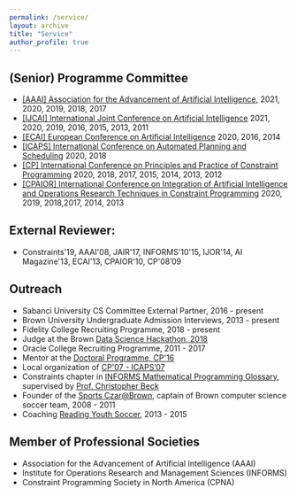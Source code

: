 ```yaml
---
permalink: /service/
layout: archive
title: "Service"
author_profile: true
---
```


## (Senior) Programme Committee

- [[AAAI] Association for the Advancement of Artificial Intelligence](https://www.aaai.org/), 2021, 2020, 2019, 2018, 2017
- [[IJCAI] International Joint Conference on Artificial Intelligence](http://ijcai.org/) 2021, 2020, 2019, 2016, 2015, 2013, 2011
- [[ECAI] European Conference on Artificial Intelligence](http://www.ecai2014.org/) 2020, 2016, 2014
- [[ICAPS] International Conference on Automated Planning and Scheduling](http://icaps18.icaps-conference.org/coplas/) 2020, 2018
- [[CP] International Conference on Principles and Practice of Constraint Programming](http://cp2013.a4cp.org/) 2020, 2018, 2017, 2015, 2014, 2013, 2012
- [[CPAIOR] International Conference on Integration of Artificial Intelligence and Operations Research Techniques in Constraint Programming](http://4c.ucc.ie/cpaior2014//) 2020, 2019, 2018,2017, 2014, 2013

## External Reviewer: 

- Constraints'19, AAAI'08, JAIR'17, INFORMS'10'15, IJOR'14, AI Magazine'13, ECAI'13, CPAIOR'10, CP'08’09 

## Outreach

- Sabanci University CS Committee External Partner, 2016 - present
- Brown University Undergraduate Admission Interviews, 2013 - present
- Fidelity College Recruiting Programme, 2018 - present
- Judge at the Brown [Data Science Hackathon, 2018](https://browndatathon.devpost.com/) 
- Oracle College Recruiting Programme, 2011 - 2017
- Mentor at the [Doctoral Programme, CP'16](http://cp2016.a4cp.org/dates/doctoral.html)
- Local organization of [CP'07 - ICAPS’07](https://archive.a4cp.org/cp2007/Welcome.html)
- Constraints chapter in [INFORMS Mathematical Programming Glossary](http://glossary.computing.society.informs.org/), supervised by [Prof. Christopher Beck](http://tidel.mie.utoronto.ca/beck.php)
- Founder of the [Sports Czar@Brown](http://cs.brown.edu/grad/misc/jobs/jobs.html#sport), captain of Brown computer science soccer team, 2008 - 2011
- Coaching [Reading Youth Soccer](https://www.sportsmanager.us/readingyouthsoccer.htm), 2013 - 2015

## Member of Professional Societies

* Association for the Advancement of Artificial Intelligence (AAAI) 
* Institute for Operations Research and Management Sciences (INFORMS) 
* Constraint Programming Society in North America (CPNA)